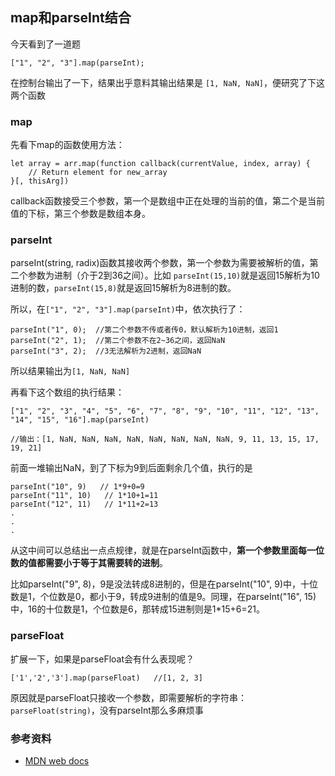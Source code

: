 ## map和parseInt结合

今天看到了一道题

```
["1", "2", "3"].map(parseInt);
```

在控制台输出了一下，结果出乎意料其输出结果是 ``[1, NaN, NaN]``，便研究了下这两个函数

### map

先看下map的函数使用方法：

```
let array = arr.map(function callback(currentValue, index, array) { 
    // Return element for new_array 
}[, thisArg])
```

callback函数接受三个参数，第一个是数组中正在处理的当前的值，第二个是当前值的下标，第三个参数是数组本身。


### parseInt

parseInt(string, radix)函数其接收两个参数，第一个参数为需要被解析的值，第二个参数为进制（介于2到36之间）。比如 ``parseInt(15,10)``就是返回15解析为10进制的数，``parseInt(15,8)``就是返回15解析为8进制的数。


所以，在```["1", "2", "3"].map(parseInt)```中，依次执行了：

```
parseInt("1", 0);  //第二个参数不传或者传0，默认解析为10进制，返回1
parseInt("2", 1);  //第二个参数不在2~36之间，返回NaN
parseInt("3", 2);  //3无法解析为2进制，返回NaN
```

所以结果输出为``[1, NaN, NaN]``

再看下这个数组的执行结果：

```
["1", "2", "3", "4", "5", "6", "7", "8", "9", "10", "11", "12", "13", "14", "15", "16"].map(parseInt)

//输出：[1, NaN, NaN, NaN, NaN, NaN, NaN, NaN, NaN, 9, 11, 13, 15, 17, 19, 21]
```

前面一堆输出NaN，到了下标为9到后面剩余几个值，执行的是
```
parseInt("10", 9)   // 1*9+0=9
parseInt("11", 10)   // 1*10+1=11
parseInt("12", 11)   // 1*11+2=13
.
.
.

```

从这中间可以总结出一点点规律，就是在parseInt函数中，**第一个参数里面每一位数的值都需要小于等于其需要转的进制**。

比如parseInt("9", 8)，9是没法转成8进制的，但是在parseInt("10", 9)中，十位数是1，个位数是0，都小于9，转成9进制的值是9。同理，在parseInt("16", 15)中，16的十位数是1，个位数是6，那转成15进制则是1*15+6=21。

### parseFloat

扩展一下，如果是parseFloat会有什么表现呢？

```
['1','2','3'].map(parseFloat)   //[1, 2, 3]
```

原因就是parseFloat只接收一个参数，即需要解析的字符串：```parseFloat(string)```，没有parseInt那么多麻烦事



### 参考资料

* [MDN web docs](https://developer.mozilla.org/zh-CN/docs/Web/JavaScript/Reference/Global_Objects/Array/map)